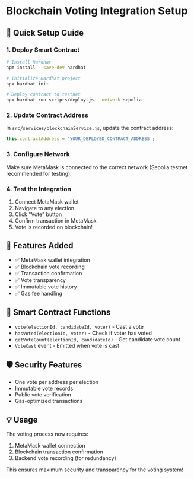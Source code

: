 # Blockchain Voting Integration Setup

## 🚀 Quick Setup Guide

### 1. Deploy Smart Contract
```bash
# Install Hardhat
npm install --save-dev hardhat

# Initialize Hardhat project
npx hardhat init

# Deploy contract to testnet
npx hardhat run scripts/deploy.js --network sepolia
```

### 2. Update Contract Address
In `src/services/blockchainService.js`, update the contract address:
```javascript
this.contractAddress = 'YOUR_DEPLOYED_CONTRACT_ADDRESS';
```

### 3. Configure Network
Make sure MetaMask is connected to the correct network (Sepolia testnet recommended for testing).

### 4. Test the Integration
1. Connect MetaMask wallet
2. Navigate to any election
3. Click "Vote" button
4. Confirm transaction in MetaMask
5. Vote is recorded on blockchain!

## 🔧 Features Added

- ✅ MetaMask wallet integration
- ✅ Blockchain vote recording
- ✅ Transaction confirmation
- ✅ Vote transparency
- ✅ Immutable vote history
- ✅ Gas fee handling

## 📝 Smart Contract Functions

- `vote(electionId, candidateId, voter)` - Cast a vote
- `hasVoted(electionId, voter)` - Check if voter has voted
- `getVoteCount(electionId, candidateId)` - Get candidate vote count
- `VoteCast` event - Emitted when vote is cast

## 🛡️ Security Features

- One vote per address per election
- Immutable vote records
- Public vote verification
- Gas-optimized transactions

## 💡 Usage

The voting process now requires:
1. MetaMask wallet connection
2. Blockchain transaction confirmation
3. Backend vote recording (for redundancy)

This ensures maximum security and transparency for the voting system!







